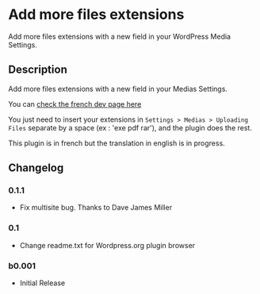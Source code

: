 # Add more files extensions

Add more files extensions with a new field in your WordPress Media Settings.

## Description

Add more files extensions with a new field in your Medias Settings. 

You can [check the french dev page here](http://irz.fr/add-more-files-extensions/)

You just need to insert your extensions in `Settings > Medias > Uploading Files` separate by a space (ex : 'exe pdf rar'), and the plugin does the rest.

This plugin is in french but the translation in english is in progress.


## Changelog

### 0.1.1

* Fix multisite bug. Thanks to Dave James Miller

### 0.1 

* Change readme.txt for Wordpress.org plugin browser

### b0.001

* Initial Release

